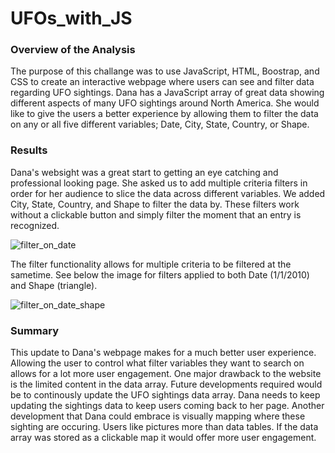 # UFOs_with_JS

### Overview of the Analysis

The purpose of this challange was to use JavaScript, HTML, Boostrap, and CSS to create an interactive webpage where users can see and filter data regarding UFO sightings. Dana has a JavaScript array of great data showing different aspects of many UFO sightings around North America. She would like to give the users a better experience by allowing them to filter the data on any or all five different variables; Date, City, State, Country, or Shape.

### Results

Dana's websight was a great start to getting an eye catching and professional looking page. She asked us to add multiple criteria filters in order for her audience to slice the data across different variables. We added City, State, Country, and Shape to filter the data by. These filters work without a clickable button and simply filter the moment that an entry is recognized.

![filter_on_date](https://user-images.githubusercontent.com/88510296/138360580-c32aeb56-7304-4e0b-9f48-998155f96ce7.png)


The filter functionality allows for multiple criteria to be filtered at the sametime. See below the image for filters applied to both Date (1/1/2010) and Shape (triangle).

![filter_on_date_shape](https://user-images.githubusercontent.com/88510296/138360604-70241a48-5f4f-4202-aafc-0c214c53581e.png)


### Summary

This update to Dana's webpage makes for a much better user experience. Allowing the user to control what filter variables they want to search on allows for a lot more user engagement. One major drawback to the website is the limited content in the data array. Future developments required would be to continously update the UFO sightings data array. Dana needs to keep updating the sightings data to keep users coming back to her page. Another development that Dana could embrace is visually mapping where these sighting are occuring. Users like pictures more than data tables. If the data array was stored as a clickable map it would offer more user engagement.
